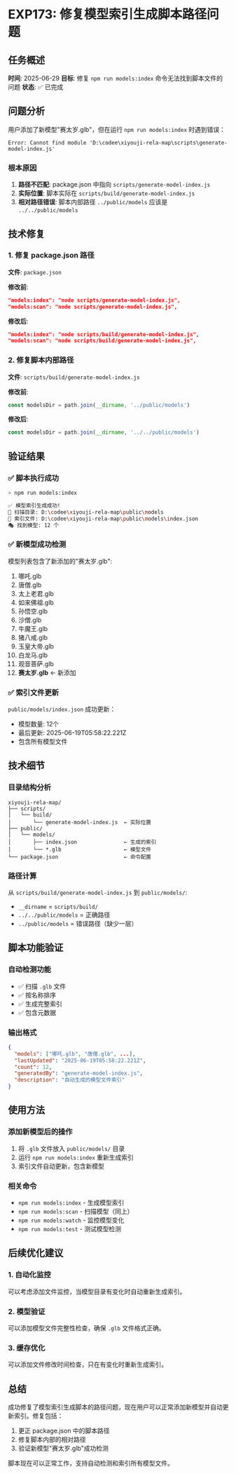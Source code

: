 # EXP173: 修复模型索引生成脚本路径问题

## 任务概述
**时间**: 2025-06-29
**目标**: 修复 `npm run models:index` 命令无法找到脚本文件的问题
**状态**: ✅ 已完成

## 问题分析
用户添加了新模型"赛太岁.glb"，但在运行 `npm run models:index` 时遇到错误：
```
Error: Cannot find module 'D:\codee\xiyouji-rela-map\scripts\generate-model-index.js'
```

### 根本原因
1. **路径不匹配**: package.json 中指向 `scripts/generate-model-index.js`
2. **实际位置**: 脚本实际在 `scripts/build/generate-model-index.js`
3. **相对路径错误**: 脚本内部路径 `../public/models` 应该是 `../../public/models`

## 技术修复

### 1. 修复 package.json 路径
**文件**: `package.json`

**修改前**:
```json
"models:index": "node scripts/generate-model-index.js",
"models:scan": "node scripts/generate-model-index.js",
```

**修改后**:
```json
"models:index": "node scripts/build/generate-model-index.js",
"models:scan": "node scripts/build/generate-model-index.js",
```

### 2. 修复脚本内部路径
**文件**: `scripts/build/generate-model-index.js`

**修改前**:
```javascript
const modelsDir = path.join(__dirname, '../public/models')
```

**修改后**:
```javascript
const modelsDir = path.join(__dirname, '../../public/models')
```

## 验证结果

### ✅ 脚本执行成功
```bash
> npm run models:index

✅ 模型索引生成成功!
📁 扫描目录: D:\codee\xiyouji-rela-map\public\models
📄 索引文件: D:\codee\xiyouji-rela-map\public\models\index.json
🎭 找到模型: 12 个
```

### ✅ 新模型成功检测
模型列表包含了新添加的"赛太岁.glb":
1. 哪吒.glb
2. 唐僧.glb
3. 太上老君.glb
4. 如来佛祖.glb
5. 孙悟空.glb
6. 沙僧.glb
7. 牛魔王.glb
8. 猪八戒.glb
9. 玉皇大帝.glb
10. 白龙马.glb
11. 观音菩萨.glb
12. **赛太岁.glb** ← 新添加

### ✅ 索引文件更新
`public/models/index.json` 成功更新：
- 模型数量: 12个
- 最后更新: 2025-06-19T05:58:22.221Z
- 包含所有模型文件

## 技术细节

### 目录结构分析
```
xiyouji-rela-map/
├── scripts/
│   └── build/
│       └── generate-model-index.js  ← 实际位置
├── public/
│   └── models/
│       ├── index.json               ← 生成的索引
│       └── *.glb                    ← 模型文件
└── package.json                     ← 命令配置
```

### 路径计算
从 `scripts/build/generate-model-index.js` 到 `public/models/`:
- `__dirname` = `scripts/build/`
- `../../public/models` = 正确路径
- `../public/models` = 错误路径（缺少一层）

## 脚本功能验证

### 自动检测功能
- ✅ 扫描 `.glb` 文件
- ✅ 按名称排序
- ✅ 生成完整索引
- ✅ 包含元数据

### 输出格式
```json
{
  "models": ["哪吒.glb", "唐僧.glb", ...],
  "lastUpdated": "2025-06-19T05:58:22.221Z",
  "count": 12,
  "generatedBy": "generate-model-index.js",
  "description": "自动生成的模型文件索引"
}
```

## 使用方法

### 添加新模型后的操作
1. 将 `.glb` 文件放入 `public/models/` 目录
2. 运行 `npm run models:index` 重新生成索引
3. 索引文件自动更新，包含新模型

### 相关命令
- `npm run models:index` - 生成模型索引
- `npm run models:scan` - 扫描模型（同上）
- `npm run models:watch` - 监控模型变化
- `npm run models:test` - 测试模型检测

## 后续优化建议

### 1. 自动化监控
可以考虑添加文件监控，当模型目录有变化时自动重新生成索引。

### 2. 模型验证
可以添加模型文件完整性检查，确保 `.glb` 文件格式正确。

### 3. 缓存优化
可以添加文件修改时间检查，只在有变化时重新生成索引。

## 总结
成功修复了模型索引生成脚本的路径问题，现在用户可以正常添加新模型并自动更新索引。修复包括：
1. 更正 package.json 中的脚本路径
2. 修复脚本内部的相对路径
3. 验证新模型"赛太岁.glb"成功检测

脚本现在可以正常工作，支持自动检测和索引所有模型文件。
